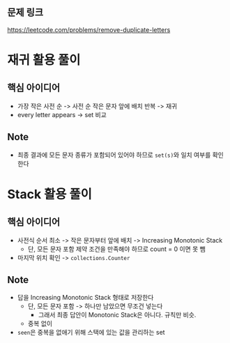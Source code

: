 ## 문제 링크
https://leetcode.com/problems/remove-duplicate-letters

# 재귀 활용 풀이
## 핵심 아이디어
- 가장 작은 사전 순 -> 사전 순 작은 문자 앞에 배치 반복 -> 재귀
- every letter appears -> set 비교

## Note
- 최종 결과에 모든 문자 종류가 포함되어 있어야 하므로 `set(s)`와 일치 여부를 확인한다

# Stack 활용 풀이
## 핵심 아이디어
- 사전식 순서 최소 -> 작은 문자부터 앞에 배치 -> Increasing Monotonic Stack
  - 단, 모든 문자 포함 제약 조건을 만족해야 하므로 count = 0 이면 못 뺌
- 마지막 위치 확인 -> `collections.Counter`

## Note
- 답을 Increasing Monotonic Stack 형태로 저장한다
  - 단, 모든 문자 포함 -> 하나만 남았으면 무조건 넣는다
    - 그래서 최종 답안이 Monotonic Stack은 아니다. 규칙만 비슷.
  - 중복 없이
- `seen`은 중복을 없애기 위해 스택에 있는 값을 관리하는 set